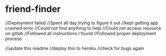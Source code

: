 # friend-finder
//Deployment failed
//Spent all day trying to figure it out
//kept getting app crashed error
//Could not find anything to help
//Could not access resource on gitlab
//Followed all instructions I found
//Followed proper deployment process

//update this readme
//deploy this to heroku
//check for bugs again
